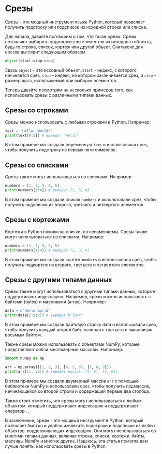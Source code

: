 # Срезы

Срезы - это мощный инструмент языка Python, который позволяет получить подстроку или подсписок из исходной строки или списка.

Для начала, давайте поговорим о том, что такое срезы. Срезы позволяют выбирать подмножество элементов из исходного объекта, будь то строка, список, кортеж или другой объект. Синтаксис для срезов выглядит следующим образом:

```python
object[start:stop:step]
```

Здесь `object` - это исходный объект, `start` - индекс, с которого начинается срез, `stop` - индекс, на котором заканчивается срез, и `step` - размер шага, используемый при выборке элементов.

Теперь давайте посмотрим на несколько примеров того, как использовать срезы с различными типами данных.

## Срезы со строками
Срезы можно использовать с любыми строками в Python. Например:

```python
text = "Hello, World!"
print(text[0:5]) # выведет "Hello"
```

В этом примере мы создали переменную `text` и использовали срез, чтобы получить подстроку из первых пяти символов.

## Срезы со списками

Срезы также могут использоваться со списками. Например:

```python
numbers = [1, 2, 3, 4, 5]
print(numbers[1:4]) # выведет [2, 3, 4]
```

В этом примере мы создали список `numbers` и использовали срез, чтобы получить подсписок из второго, третьего и четвертого элементов.

## Срезы с кортежами

Кортежи в Python похожи на списки, но неизменяемы. Срезы также могут использоваться со списками. Например:

```python
numbers = (1, 2, 3, 4, 5)
print(numbers[1:4]) # выведет (2, 3, 4)
```

В этом примере мы создали кортеж `numbers` и использовали срез, чтобы получить подкортеж из второго, третьего и четвертого элементов.

## Срезы с другими типами данных
Срезы также могут использоваться с другими типами данных, которые поддерживают индексацию. Например, срезы можно использовать с байтами (bytes) и массивами (array). Например:

```python
data = b"hello world"
print(data[2:9:2]) # выведет b"lowr"
```

В этом примере мы создали байтовую строку data и использовали срез, чтобы получить каждый второй байт, начиная с третьего и заканчивая восьмым байтом.

Также срезы можно использовать с объектами NumPy, которые представляют собой многомерные массивы. Например:

```python
import numpy as np

arr = np.array([[1, 2, 3], [4, 5, 6], [7, 8, 9]])
print(arr[1:, :2]) # выведет массив [[4, 5], [7, 8]]
```

В этом примере мы создали двумерный массив `arr` с помощью библиотеки NumPy и использовали срез, чтобы получить подмассив, начинающийся со второй строки и содержащий первые два столбца.

Также стоит отметить, что срезы могут использоваться с любым объектом, который поддерживает индексацию и поддерживает оператор `:`.

В заключение, срезы - это мощный инструмент в Python, который позволяет быстро и удобно извлекать подстроки и подсписки из любых объектов, поддерживающих индексацию. Они могут использоваться со многими типами данных, включая строки, списки, кортежи, байты, массивы NumPy и многие другие. Надеюсь, эта статья помогла вам лучше понять, как использовать срезы в Python.